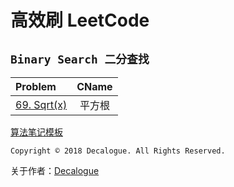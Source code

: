 # 高效刷 LeetCode
## `Binary Search 二分查找`

Problem | CName
:------- | :-----:
[69. Sqrt(x)](https://github.com/Decalogue/AlgorithmMap/blob/master/leetcode/69.md) | 平方根

[算法笔记模板](https://github.com/Decalogue/AlgorithmMap/blob/master/leetcode/template.md)


`Copyright © 2018 Decalogue. All Rights Reserved.`

关于作者：[Decalogue](https://www.decalogue.cn)
